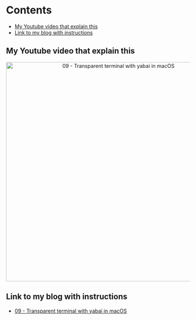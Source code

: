# Contents

<!-- toc -->

- [My Youtube video that explain this](#my-youtube-video-that-explain-this)
- [Link to my blog with instructions](#link-to-my-blog-with-instructions)

<!-- tocstop -->

## My Youtube video that explain this

<div align="center">
    <a href="https://youtu.be/IRL-ueXXnWM">
        <img src="https://res.cloudinary.com/daqwsgmx6/image/upload/v1706358848/youtube/2024-macos-workflow/09-yabai" alt="09 - Transparent terminal with yabai in macOS" width="600"/>
    </a>
</div>

## Link to my blog with instructions

- [09 - Transparent terminal with yabai in macOS](https://linkarzu.com/posts/2024-macos-workflow/setup-yabai/)
